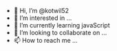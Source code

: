 - 👋 Hi, I’m @kotwil52
- 👀 I’m interested in ...
- 🌱 I’m currently learning javaScript
- 💞️ I’m looking to collaborate on ...
- 📫 How to reach me ...

<!---
kotwil52/kotwil52 is a ✨ special ✨ repository because its `README.md` (this file) appears on your GitHub profile.
You can click the Preview link to take a look at your changes.
--->
